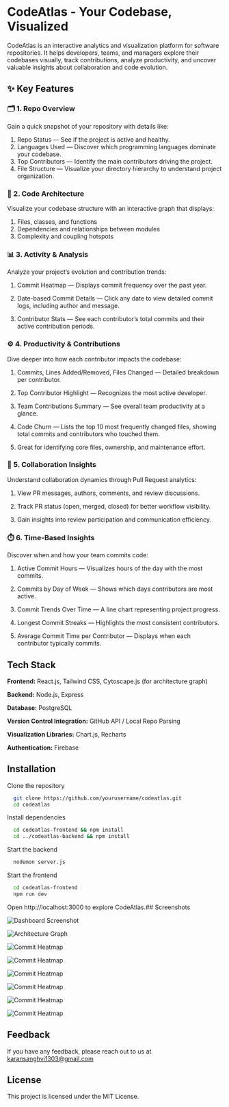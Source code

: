 
# CodeAtlas - Your Codebase, Visualized

CodeAtlas is an interactive analytics and visualization platform for software repositories. It helps developers, teams, and managers explore their codebases visually, track contributions, analyze productivity, and uncover valuable insights about collaboration and code evolution.

## ✨ Key Features
### 🗂️ 1. Repo Overview

Gain a quick snapshot of your repository with details like:
1) Repo Status — See if the project is active and healthy.
2) Languages Used — Discover which programming languages dominate your codebase.
3) Top Contributors — Identify the main contributors driving the project.
4) File Structure — Visualize your directory hierarchy to understand project organization.

### 🧩 2. Code Architecture
Visualize your codebase structure with an interactive graph that displays:

1) Files, classes, and functions
2) Dependencies and relationships between modules
3) Complexity and coupling hotspots

### 📊 3. Activity & Analysis
Analyze your project’s evolution and contribution trends:

1) Commit Heatmap — Displays commit frequency over the past year.

2) Date-based Commit Details — Click any date to view detailed commit logs, including author and message.

3) Contributor Stats — See each contributor’s total commits and their active contribution periods.

### ⚙️ 4. Productivity & Contributions
Dive deeper into how each contributor impacts the codebase:

1) Commits, Lines Added/Removed, Files Changed — Detailed breakdown per contributor.

2) Top Contributor Highlight — Recognizes the most active developer.

3) Team Contributions Summary — See overall team productivity at a glance.

4) Code Churn — Lists the top 10 most frequently changed files, showing total commits and contributors who touched them.

5) Great for identifying core files, ownership, and maintenance effort.

### 🤝 5. Collaboration Insights
Understand collaboration dynamics through Pull Request analytics:

1) View PR messages, authors, comments, and review discussions.

2) Track PR status (open, merged, closed) for better workflow visibility.

3) Gain insights into review participation and communication efficiency.

### ⏱️ 6. Time-Based Insights
Discover when and how your team commits code:

1) Active Commit Hours — Visualizes hours of the day with the most commits.

2) Commits by Day of Week — Shows which days contributors are most active.

3) Commit Trends Over Time — A line chart representing project progress.

4) Longest Commit Streaks — Highlights the most consistent contributors.

5) Average Commit Time per Contributor — Displays when each contributor typically commits.


## Tech Stack

**Frontend:** React.js, Tailwind CSS, Cytoscape.js (for architecture graph)

**Backend:** Node.js, Express

**Database:** PostgreSQL

**Version Control Integration:** GitHub API / Local Repo Parsing

**Visualization Libraries:** Chart.js, Recharts

**Authentication:** Firebase


## Installation

Clone the repository

```bash
  git clone https://github.com/yourusername/codeatlas.git
  cd codeatlas
```
Install dependencies

```bash
  cd codeatlas-frontend && npm install
  cd ../codeatlas-backend && npm install
```
Start the backend

```bash
  nodemon server.js
```
Start the frontend

```bash
  cd codeatlas-frontend
  npm run dev
```
Open http://localhost:3000 to explore CodeAtlas.## Screenshots

![Dashboard Screenshot](./assets/codeatlas_1.png)

![Architecture Graph](./assets/codeatlas_2.png)

![Commit Heatmap](./assets/codeatlas_3.png)

![Commit Heatmap](./assets/codeatlas_4.png)

![Commit Heatmap](./assets/codeatlas_5.png)

![Commit Heatmap](./assets/codeatlas_6.png)

![Commit Heatmap](./assets/codeatlas_7.png)

![Commit Heatmap](./assets/codeatlas_8.png)

## Feedback

If you have any feedback, please reach out to us at karansanghvi1303@gmail.com


## License

This project is licensed under the MIT License.

